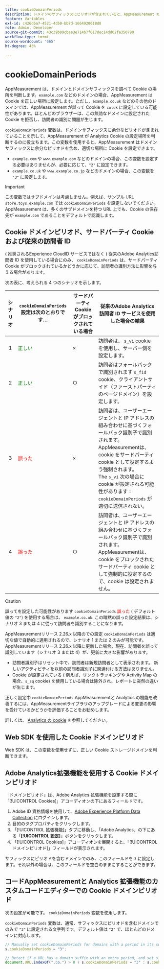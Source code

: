 ```yaml
---
title: cookieDomainPeriods
description: ドメインのサフィックスにピリオドが含まれていると、AppMeasurement が Cookie を保存するドメインをよりよく理解できます。
feature: Variables
exl-id: c426d6a7-4521-4d50-bb7d-1664920618d8
role: Admin, Developer
source-git-commit: 43c39b99cbae3e714b7f017dec14dd02fa350790
workflow-type: tm+mt
source-wordcount: '665'
ht-degree: 43%

---
```



# cookieDomainPeriods

AppMeasurement は、ドメインとドメインサフィックスを調べて Cookie の場所を判断します。`example.com` などのドメインの場合、AppMeasurement は Cookie を正しい場所に設定します。ただし、`example.co.uk` などのその他のドメインでは、AppMeasurement が誤って Cookie を `co.uk` に設定している可能性があります。ほとんどのブラウザーは、この無効なドメインに設定された Cookie を拒否し、訪問者の識別に問題が生じます。

`cookieDomainPeriods` 変数は、ドメインサフィックスに余分なピリオドが含まれていることを示して、AppMeasurement が Analytics Cookie の設定場所を判断するのに役立ちます。この変数を使用すると、AppMeasurement はドメインサフィックスに余分なピリオドを含め、適切な場所に Cookie を設定できます。

* `example.com` や `www.example.com` などのドメインの場合、この変数を設定する必要はありませんが、必要に応じて、`"2"` に設定できます。
* `example.co.uk` や `www.example.co.jp` などのドメインの場合、この変数を `"3"` に設定します。


>[!IMPORTANT]
>
> この変数ではサブドメインは考慮しません。例えば、サンプル URL `store.toys.example.com` では `cookieDomainPeriods` を設定しないでください。AppMeasurement は、多くのサブドメインを持つ URL 上でも、Cookie の保存先が `example.com` であることをデフォルトで認識します。


## Cookie ドメインピリオド、サードパーティ Cookie および従来の訪問者 ID

( 推奨されるExperience CloudID サービスではなく ) 従来のAdobe Analytics訪問者 ID を使用している場合にのみ、 `cookieDomainPeriods` は、サードパーティ Cookie がブロックされているかどうかに応じて、訪問者の識別方法に影響を与える場合があります。

次の表に、考えられる 4 つのシナリオを示します。

| シナリオ | `cookieDomainPeriods` 設定は次のとおりです… | サードパーティ Cookie がブロックされている場合 | 従来のAdobe Analytics訪問者 ID サービスを使用した場合の結果 |
|:---:|---|---|---|
| 1 | <span style="color:green">正しい</span> | × | 訪問者は、 `s_vi` cookie を使用し、サーバー側を設定します。 |
| 2 | <span style="color:green">正しい</span> | ○ | 訪問者はフォールバックで識別されます `s_fid` cookie、クライアントサイド（ファーストパーティのページドメイン）を設定します。 |
| 3 | <span style="color:red">誤った</span> | × | 訪問者は、ユーザーエージェントと IP アドレスの組み合わせに基づくフォールバック識別子で識別されます。 <br/>AppMeasurementは、cookie をサードパーティ cookie として設定するよう強制されます。<br/> The `s_vi` 次の場合に cookie が設定される可能性があります： `cookieDomainPeriods` が適切に送信されない。 |
| 4 | <span style="color:red">誤った</span> | ○ | 訪問者は、ユーザーエージェントと IP アドレスの組み合わせに基づくフォールバック識別子で識別されます。<br/>AppMeasurementは、cookie をブロックされたサードパーティ cookie として強制的に設定するので、cookie は設定されません。 |

>[!CAUTION]
>
>誤ってを設定した可能性があります `cookieDomainPeriods` <span style="color:red">誤った</span> ( デフォルト値の `"2"`) を使用する場合は、 `example.co.uk`. この暗黙の誤った設定結果は、シナリオ 3 または 4 に従って訪問者を識別することになります。
>
>AppMeasurementリリース 2.26.x 以降のでの設定 `cookieDomainPeriods` は適切な値で自動的に適用されるので、シナリオ 1 または 2 のみが可能です。 AppMeasurementリリース 2.26.x 以降に更新した場合、現在、訪問者を誤って識別しています（シナリオ 3 または 4）が、更新に大きな影響があります。
>
>* 訪問者識別子はリセット中で、訪問者は新規訪問者として表示されます。 新しいアクティビティを以前の訪問者識別子に関連付ける方法はありません。
>* Cookie が設定されている ( 例えば、リンクトラッキングや Activity Map の場合、`s_sq` cookie) を使用している場合は除外され、レポートに突然の違いが生じます。
>
>正しく設定中 `cookieDomainPeriods` AppMeasurementと Analytics の機能を改善するには、AppMeasurementライブラリのアップグレードによる変更の影響を受けているかどうかを評価することをお勧めします。
>
> 詳しくは、 [Analytics の cookie](https://experienceleague.adobe.com/docs/core-services/interface/administration/ec-cookies/cookies-analytics.html?lang=ja) を参照してください。

## Web SDK を使用した Cookie ドメインピリオド

Web SDK は、この変数を使用せずに、正しい Cookie ストレージドメインを判断できます。

## Adobe Analytics拡張機能を使用する Cookie ドメインピリオド

「ドメインピリオド」は、Adobe Analytics 拡張機能を設定する際に「[!UICONTROL Cookies]」アコーディオンの下にあるフィールドです。

1. Adobe ID 資格情報を使用して、[Adobe Experience Platform Data Collection](https://experience.adobe.com/data-collection) にログインします。
1. 目的のタグプロパティをクリックします。
1. 「[!UICONTROL 拡張機能]」タブに移動し、「Adobe Analytics」の下にある「**[!UICONTROL 設定]**」ボタンをクリックします。
1. 「[!UICONTROL Cookies]」アコーディオンを展開すると、「[!UICONTROL ドメインピリオド]」フィールドが表示されます。

サフィックスにピリオドを含むドメインでのみ、このフィールドを `3` に設定します。それ以外の場合は、このフィールドを空白のままにすることができます。

## コードAppMeasurementと Analytics 拡張機能のカスタムコードエディターでの Cookie ドメインピリオド

次の設定が可能です。 `cookieDomainPeriods` 変数を使用します。

`cookieDomainPeriods` 変数は、通常、サフィックスにピリオドを含むドメインでのみで `"3"` に設定される文字列です。デフォルト値は `"2"` で、ほとんどのドメインに対応します。

```js
// Manually set cookieDomainPeriods for domains with a period in its suffix, such as www.example.co.uk
s.cookieDomainPeriods = "3";

// Detect if a URL has a domain suffix with an extra period, and set s.cookieDomainPeriods automatically
document.URL.indexOf(".co.") > 0 ? s.cookieDomainPeriods = "3" : s.cookieDomainPeriods = "2";
```
